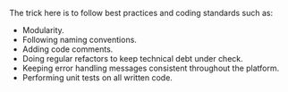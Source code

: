 The trick here is to follow best practices and coding standards such as:

- Modularity.
- Following naming conventions.
- Adding code comments.
- Doing regular refactors to keep technical debt under check.
- Keeping error handling messages consistent throughout the platform.
- Performing unit tests on all written code.